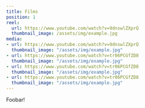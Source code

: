 ```yaml
---
title: Films
position: 1
reel:
  url: https://www.youtube.com/watch?v=9dnswlZXprQ
  thumbnail_image: /assets/img/example.jpg
media:
- url: https://www.youtube.com/watch?v=9dnswlZXprQ
  thumbnail_image: "/assets/img/example.jpg"
- url: https://www.youtube.com/watch?v=tr06PCGfZD8
  thumbnail_image: "/assets/img/example.jpg"
- url: https://www.youtube.com/watch?v=tr06PCGfZD8
  thumbnail_image: "/assets/img/example.jpg"
- url: https://www.youtube.com/watch?v=tr06PCGfZD8
  thumbnail_image: "/assets/img/example.jpg"
---
```


Foobar!
